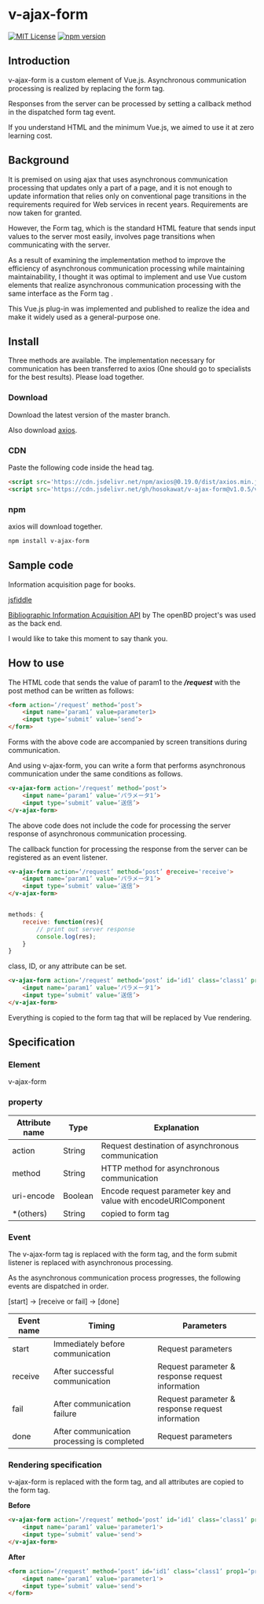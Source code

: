 # v-ajax-form
[![MIT License](http://img.shields.io/badge/license-MIT-blue.svg?style=flat)](LICENSE)
[![npm version](https://badge.fury.io/js/v-ajax-form.svg)](https://badge.fury.io/js/v-ajax-form)
## Introduction

v-ajax-form is a custom element of Vue.js. Asynchronous communication processing is realized by replacing the form tag.


Responses from the server can be processed by setting a callback method in the dispatched form tag event.


If you understand HTML and the minimum Vue.js, we aimed to use it at zero learning cost.

## Background
It is premised on using ajax that uses asynchronous communication processing that updates only a part of a page, and it is not enough to update information that relies only on conventional page transitions in the requirements required for Web services in recent years. Requirements are now taken for granted.


However, the Form tag, which is the standard HTML feature that sends input values ​​to the server most easily, involves page transitions when communicating with the server.


As a result of examining the implementation method to improve the efficiency of asynchronous communication processing while maintaining maintainability, I thought it was optimal to implement and use Vue custom elements that realize asynchronous communication processing with the same interface as the Form tag .


This Vue.js plug-in was implemented and published to realize the idea and make it widely used as a general-purpose one.

## Install

Three methods are available. The implementation necessary for communication has been transferred to axios (One should go to specialists for the best results). Please load together.

### Download
Download the latest version of the master branch.


Also download [axios](https://github.com/axios/axios).


### CDN
Paste the following code inside the head tag.
``` html
<script src='https://cdn.jsdelivr.net/npm/axios@0.19.0/dist/axios.min.js'></script>
<script src='https://cdn.jsdelivr.net/gh/hosokawat/v-ajax-form@v1.0.5/v-ajax-form.min.js'></script>
```

### npm
axios will download together.

``` bash
npm install v-ajax-form
```


## Sample code

Information acquisition page for books.


[jsfiddle](https://jsfiddle.net/hosokawat/tfhn2cp3/)


[Bibliographic Information Acquisition API](https://openbd.jp) by The openBD project's  was used as the back end.


I would like to take this moment to say thank you.

## How to use

The HTML code that sends the value of param1 to the ***/request*** with the post method can be written as follows:

``` html
<form action=‘/request’ method=‘post’>
    <input name=‘param1’ value=parameter1>
    <input type=‘submit’ value=‘send’>
</form>
```
Forms with the above code are accompanied by screen transitions during communication.


And using v-ajax-form, you can write a form that performs asynchronous communication under the same conditions as follows.

``` html
<v-ajax-form action=‘/request’ method=‘post’>
    <input name=‘param1’ value=‘パラメータ1’>
    <input type=‘submit’ value=‘送信’>
</v-ajax-form>
```

The above code does not include the code for processing the server response of asynchronous communication processing.


The callback function for processing the response from the server can be registered as an event listener.


``` html
<v-ajax-form action=‘/request’ method=‘post’ @receive='receive'>
    <input name=‘param1’ value=‘パラメータ1’>
    <input type=‘submit’ value=‘送信’>
</v-ajax-form>
```

``` javascript

methods: {
    receive: function(res){
        // print out server response
        console.log(res);
    }
}
```

class, ID, or any attribute can be set.

``` html
<v-ajax-form action=‘/request’ method=‘post’ id=‘id1’ class=‘class1’ prop1=‘prop1’>
    <input name=‘param1’ value=‘パラメータ1’>
    <input type=‘submit’ value=‘送信’>
</v-ajax-form>
```

Everything is copied to the form tag that will be replaced by Vue rendering.

## Specification

### Element
v-ajax-form

### property

|Attribute name|Type|Explanation|
|-------|----------|----------|
|action|String|Request destination of asynchronous communication|
|method|String|HTTP method for asynchronous communication|
|uri-encode|Boolean|Encode request parameter key and value with encodeURIComponent|
|*(others)|String|copied to form tag|

### Event
The v-ajax-form tag is replaced with the form tag, and the form submit listener is replaced with asynchronous processing.


As the asynchronous communication process progresses, the following events are dispatched in order.

[start] -> [receive or fail] -> [done]

|Event name|Timing|Parameters|
|-------|----------|----------|
|start|Immediately before communication|Request parameters|
|receive|After successful communication|Request parameter & response request information|
|fail|After communication failure|Request parameter & response request information|
|done|After communication processing is completed|Request parameters|


### Rendering specification
v-ajax-form is replaced with the form tag, and all attributes are copied to the form tag.

**Before**
``` html
<v-ajax-form action=‘/request’ method=‘post’ id=‘id1’ class=‘class1’ prop1=‘prop1’>
    <input name=‘param1’ value='parameter1'>
    <input type=‘submit’ value='send'>
</v-ajax-form>
```
**After**
``` html
<form action=‘/request’ method=‘post’ id=‘id1’ class=‘class1’ prop1=‘prop1’>
    <input name=‘param1’ value='parameter1'>
    <input type=‘submit’ value='send'>
</form>
```
